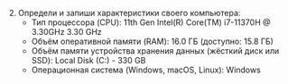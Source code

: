 2. Определи и запиши характеристики своего компьютера:
    - Тип процессора (CPU): 11th Gen Intel(R) Core(TM) i7-11370H @ 3.30GHz   3.30 GHz
    - Объём оперативной памяти (RAM): 16.0 ГБ (доступно: 15.8 ГБ)
    - Объём памяти устройства хранения данных (жёсткий диск или SSD): Local Disk (C:) - 330 GB
    - Операционная система (Windows, macOS, Linux): Windows
